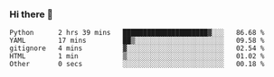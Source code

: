 ### Hi there 👋

<!--
**gustavkrist/gustavkrist** is a ✨ _special_ ✨ repository because its `README.md` (this file) appears on your GitHub profile.

Here are some ideas to get you started:

- 🔭 I’m currently working on ...
- 🌱 I’m currently learning ...
- 👯 I’m looking to collaborate on ...
- 🤔 I’m looking for help with ...
- 💬 Ask me about ...
- 📫 How to reach me: ...
- 😄 Pronouns: ...
- ⚡ Fun fact: ...
-->

<!--START_SECTION:waka-->

```text
Python      2 hrs 39 mins   █████████████████████▓░░░   86.68 %
YAML        17 mins         ██▒░░░░░░░░░░░░░░░░░░░░░░   09.58 %
gitignore   4 mins          ▓░░░░░░░░░░░░░░░░░░░░░░░░   02.54 %
HTML        1 min           ▒░░░░░░░░░░░░░░░░░░░░░░░░   01.02 %
Other       0 secs          ░░░░░░░░░░░░░░░░░░░░░░░░░   00.18 %
```

<!--END_SECTION:waka-->
